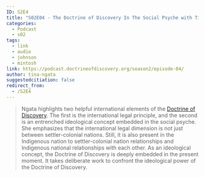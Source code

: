 ```yaml
---
ID: S2E4
title: "S02E04 - The Doctrine of Discovery In The Social Psyche with Tina Ngata"
categories:
  - Podcast
  - s02
tags:
  - link
  - audio
  - johnson
  - mintosh
link: https://podcast.doctrineofdiscovery.org/season2/episode-04/
author: tina-ngata
suggestedcitiation: false
redirect_from:
  - /S2E4
---
```


<div id="buzzsprout-player-13246720"></div><script src="https://www.buzzsprout.com/1926214/13246720-s02e04-the-doctrine-of-discovery-in-the-social-psyche-with-tina-ngata.js?container_id=buzzsprout-player-13246720&player=small" type="text/javascript" charset="utf-8"></script>

> Ngata highlights two helpful international elements of the [Doctrine of Discovery](https://doctrineofdiscovery.org/what-is-the-doctrine-of-discovery/). The first is the international legal principle, and the second is an entrenched ideological concept embedded in the social psyche. She emphasizes that the international legal dimension is not just between settler-colonial nations. Still, it is also present in the Indigenous nation to settler-colonial nation relationships and Indigenous national relationships with each other. As an ideological concept, the Doctrine of Discovery is deeply embedded in the present moment. It takes deliberate work to confront the ideological power of the Doctrine of Discovery.